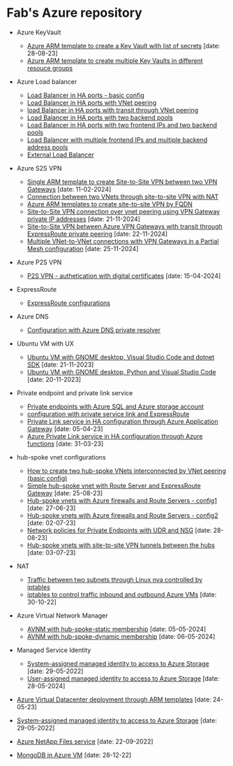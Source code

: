 <properties
   pageTitle="Examples of Azure ARM templates and scripts"
   description="Examples of Azure ARM templates and scripts"
   services="Azure VNet, Azure Load Balancer, Azure VNet peering, Azure VPN"
   documentationCenter="na"
   authors="fabferri"
   manager=""
   editor=""/>

<tags
   ms.service="Configuration-Example-Azure"
   ms.devlang="na"
   ms.topic="article"
   ms.tgt_pltfrm="Azure"
   ms.workload="na"
   ms.date="21/11/2016"
   ms.author="fabferri" />

# Fab's Azure repository

- Azure KeyVault
  - [Azure ARM template to create a Key Vault with list of secrets](https://github.com/fabferri/az-pattern/tree/master/key-vault/key-vault-write-list-secrets) [date: 28-08-23]
  - [Azure ARM template to create multiple Key Vaults in different resouce groups](https://github.com/fabferri/az-pattern/tree/master/key-vault/key-vaults-in-resource-groups)

- Azure Load balancer
  - [Load Balancer in HA ports - basic config](https://github.com/fabferri/az-pattern/tree/master/loadbalancer/ilb-ha-ports-1vnet)
  - [Load Balancer in HA ports with VNet peering](https://github.com/fabferri/az-pattern/tree/master/loadbalancer/ilb-ha-ports-vnetpeering)
  - [load Balancer in HA ports with transit through VNet peering](https://github.com/fabferri/az-pattern/tree/master/loadbalancer/ilb-multiple-fe-be-benchmark)
  - [Load Balancer in HA ports with two backend pools](https://github.com/fabferri/az-pattern/tree/master/loadbalancer/ilb-ha-ports-2backendpools-nva)
  - [Load Balancer in HA ports with two frontend IPs and two backend pools](https://github.com/fabferri/az-pattern/tree/master/loadbalancer/ilb-ha-ports-2frontend-2backendpools)
  - [Load Balancer with multiple frontend IPs and multiple backend address pools](https://github.com/fabferri/az-pattern/tree/master/loadbalancer/ilb-multiple-fe-be)
  - [External Load Balancer](https://github.com/fabferri/az-pattern/tree/master/loadbalancer/lb)

- Azure S2S VPN
  - [Single ARM template to create Site-to-Site VPN between two VPN Gateways](https://github.com/fabferri/az-pattern/tree/master/vpn/s2s-azvpn-ip) [date: 11-02-2024]
  - [Connection between two VNets through site-to-site VPN with NAT](https://github.com/fabferri/az-pattern/tree/master/vpn/s2s-azvpn-NAT)
  - [Azure ARM templates to create site-to-site VPN by FQDN](https://github.com/fabferri/az-pattern/tree/master/vpn/s2s-azvpn-fqdn)
  - [Site-to-Site VPN connection over vnet peering using VPN Gateway private IP addresses](https://github.com/fabferri/az-pattern/tree/master/vpn/s2s-azvpn-private-ip-transit-vnetpeering) [date: 21-11-2024]
  - [Site-to-Site VPN between Azure VPN Gateways with transit through ExpressRoute private peering](https://github.com/fabferri/az-pattern/tree/master/vpn/s2s-azvpn-private-ip-transit-er) [date: 22-11-2024]
  - [Multiple VNet-to-VNet connections with VPN Gateways in a Partial Mesh configuration](https://github.com/fabferri/az-pattern/tree/master/vpn/vpn-vnet-2-vnet) [date: 25-11-2024]

- Azure P2S VPN
  - [P2S VPN - authetication with digital certificates](https://github.com/fabferri/az-pattern/tree/master/vpn/p2s) [date: 15-04-2024]

- ExpressRoute 
  - [ExpressRoute configurations](https://github.com/fabferri/az-pattern/tree/master/expressroute)

- Azure DNS
  - [Configuration with Azure DNS private resolver](https://github.com/fabferri/az-pattern/tree/master/dns-private-resolver)

- Ubuntu VM with UX
  - [Ubuntu VM with GNOME desktop, Visual Studio Code and dotnet SDK](https://github.com/fabferri/az-pattern/tree/master/ubuntu-vm-desktop-gnome) [date: 21-11-2023]
  - [Ubuntu VM with GNOME desktop, Python and Visual Studio Code](https://github.com/fabferri/az-pattern/tree/master/ubuntu-vm-vscode-python-dev) [date: 20-11-2023]

- Private endpoint and private link service
  - [Private endpoints with Azure SQL and Azure storage account](https://github.com/fabferri/az-pattern/tree/master/private-link-and-private-endpoint/private-endpoint-sql-storage)
  - [configuration with private service link and ExpressRoute](https://github.com/fabferri/az-pattern/tree/master/private-link-and-private-endpoint/private-link-1)
  - [Private Link service in HA configuration through Azure Application Gateway](https://github.com/fabferri/az-pattern/tree/master/private-link-and-private-endpoint/private-link-high-availability-balancing) [date: 05-04-23]
  - [Azure Private Link service in HA configuration through Azure functions](https://github.com/fabferri/az-pattern/tree/master/private-link-and-private-endpoint/private-link-high-availability-hot-standby) [date: 31-03-23]

- hub-spoke vnet configurations
  - [How to create two hub-spoke VNets interconnected by VNet peering (basic config)](https://github.com/fabferri/az-pattern/tree/master/hub-spoke-vnets/vnet-peering-2hubspoke)
  - [Simple hub-spoke vnet with Route Server and ExpressRoute Gateway](https://github.com/fabferri/az-pattern/tree/master/hub-spoke-vnets/hub-spoke-er-rs-101) [date: 25-08-23]
  - [Hub-spoke vnets with Azure firewalls and Route Servers - config1](https://github.com/fabferri/az-pattern/tree/master/hub-spoke-vnets/hub-spoke-azfw-rs-er-1) [date: 27-06-23]
  - [Hub-spoke vnets with Azure firewalls and Route Servers - config2](https://github.com/fabferri/az-pattern/tree/master/hub-spoke-vnets/hub-spoke-azfw-rs-er-2) [date: 02-07-23]
  - [Network policies for Private Endpoints with UDR and NSG](https://github.com/fabferri/az-pattern/tree/master/hub-spoke-vnets/hub-spoke-netw-policies-pe) [date: 28-08-23]
  - [Hub-spoke vnets with site-to-site VPN tunnels between the hubs](https://github.com/fabferri/az-pattern/tree/master/hub-spoke-vnets/hub-spoke-s2s-vpn) [date: 03-07-23]

- NAT
  - [Traffic between two subnets through Linux nva controlled by iptables](https://github.com/fabferri/az-pattern/tree/master/nat/nat-iptables-1)
  - [iptables to control traffic inbound and outbound Azure VMs](https://github.com/fabferri/az-pattern/tree/master/nat/nat-iptables-2) [date: 30-10-22]

- Azure Virtual Network Manager
  - [AVNM with hub-spoke-static membership](https://github.com/fabferri/az-pattern/tree/master/azure-virtual-network-manager/hub-spoke-static-membership-01) [date: 05-05-2024]
  - [AVNM with hub-spoke-dynamic membership](https://github.com/fabferri/az-pattern/tree/master/azure-virtual-network-manager/hub-spoke-dynamic-membership-01) [date: 06-05-2024]

- Managed Service Identity
  - [System-assigned managed identity to access to Azure Storage](https://github.com/fabferri/az-pattern/tree/master/managed-identity/system-identity-access-to-storage) [date: 29-05-2022]
  - [User-assigned managed identity to access to Azure Storage](https://github.com/fabferri/az-pattern/tree/master/managed-identity/user-identity-access-to-storage) [date: 28-05-2024]

- [Azure Virtual Datacenter deployment through ARM templates](https://github.com/fabferri/az-pattern/tree/master/virtual-datacenter) [date: 24-05-23]
- [System-assigned managed identity to access to Azure Storage](https://github.com/fabferri/az-pattern/tree/master/vm-msi) [date: 29-05-2022]
- [Azure NetApp Files service](https://github.com/fabferri/az-pattern/tree/master/anf) [date: 22-09-2022]
- [MongoDB in Azure VM](https://github.com/fabferri/az-pattern/tree/master/no-sql-db/mongodb-in-az-vm) [date: 28-12-22]